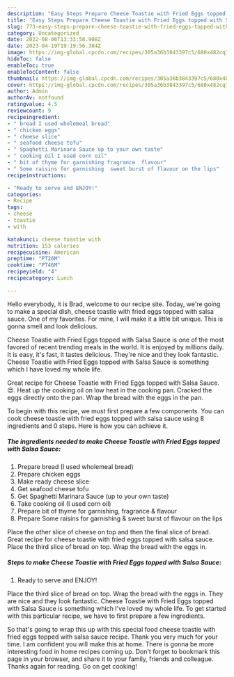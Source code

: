 ```yaml
---
description: "Easy Steps Prepare Cheese Toastie with Fried Eggs topped with Salsa Sauce yang Delicious"
title: "Easy Steps Prepare Cheese Toastie with Fried Eggs topped with Salsa Sauce yang Delicious"
slug: 773-easy-steps-prepare-cheese-toastie-with-fried-eggs-topped-with-salsa-sauce-yang-delicious
category: Uncategorized
date: 2022-08-06T13:33:58.908Z
date: 2023-04-19T19:19:56.384Z
image: https://img-global.cpcdn.com/recipes/305a36b3843397c5/680x482cq70/cheese-toastie-with-fried-eggs-topped-with-salsa-sauce-recipe-main-photo.jpg
hideToc: false
enableToc: true
enableTocContent: false
thumbnail: https://img-global.cpcdn.com/recipes/305a36b3843397c5/680x482cq70/cheese-toastie-with-fried-eggs-topped-with-salsa-sauce-recipe-main-photo.jpg
cover: https://img-global.cpcdn.com/recipes/305a36b3843397c5/680x482cq70/cheese-toastie-with-fried-eggs-topped-with-salsa-sauce-recipe-main-photo.jpg
author: Admin
authorAv: notfound
ratingvalue: 4.5
reviewcount: 9
recipeingredient:
- " bread I used wholemeal bread"
- " chicken eggs"
- " cheese slice"
- " seafood cheese tofu"
- " Spaghetti Marinara Sauce up to your own taste"
- " cooking oil I used corn oil"
- " bit of thyme for garnishing fragrance  flavour"
- " Some raisins for garnishing  sweet burst of flavour on the lips"
recipeinstructions:

- "Ready to serve and ENJOY!"
categories:
- Recipe
tags:
- cheese
- toastie
- with

katakunci: cheese toastie with 
nutrition: 153 calories
recipecuisine: American
preptime: "PT26M"
cooktime: "PT46M"
recipeyield: "4"
recipecategory: Lunch

---
```



Hello everybody, it is Brad, welcome to our recipe site. Today, we're going to make a special dish, cheese toastie with fried eggs topped with salsa sauce. One of my favorites. For mine, I will make it a little bit unique. This is gonna smell and look delicious.

Cheese Toastie with Fried Eggs topped with Salsa Sauce is one of the most favored of recent trending meals in the world. It is enjoyed by millions daily. It is easy, it's fast, it tastes delicious. They're nice and they look fantastic. Cheese Toastie with Fried Eggs topped with Salsa Sauce is something which I have loved my whole life.

Great recipe for Cheese Toastie with Fried Eggs topped with Salsa Sauce. 😍. Heat up the cooking oil on low heat in the cooking pan. Cracked the eggs directly onto the pan. Wrap the bread with the eggs in the pan.


To begin with this recipe, we must first prepare a few components. You can cook cheese toastie with fried eggs topped with salsa sauce using 8 ingredients and 0 steps. Here is how you can achieve it.

<!--inarticleads1-->

##### The ingredients needed to make Cheese Toastie with Fried Eggs topped with Salsa Sauce:

1. Prepare  bread (I used wholemeal bread)
1. Prepare  chicken eggs
1. Make ready  cheese slice
1. Get  seafood cheese tofu
1. Get  Spaghetti Marinara Sauce (up to your own taste)
1. Take  cooking oil (I used corn oil)
1. Prepare  bit of thyme for garnishing, fragrance &amp; flavour
1. Prepare  Some raisins for garnishing &amp; sweet burst of flavour on the lips


Place the other slice of cheese on top and then the final slice of bread. Great recipe for cheese toastie with fried eggs topped with salsa sauce. Place the third slice of bread on top. Wrap the bread with the eggs in. 

<!--inarticleads2-->

##### Steps to make Cheese Toastie with Fried Eggs topped with Salsa Sauce:


1. Ready to serve and ENJOY!

Place the third slice of bread on top. Wrap the bread with the eggs in. They are nice and they look fantastic. Cheese Toastie with Fried Eggs topped with Salsa Sauce is something which I&#39;ve loved my whole life. To get started with this particular recipe, we have to first prepare a few ingredients. 

So that's going to wrap this up with this special food cheese toastie with fried eggs topped with salsa sauce recipe. Thank you very much for your time. I am confident you will make this at home. There is gonna be more interesting food in home recipes coming up. Don't forget to bookmark this page in your browser, and share it to your family, friends and colleague. Thanks again for reading. Go on get cooking!
